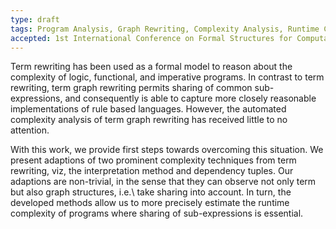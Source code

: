 ```yaml
---
type: draft
tags: Program Analysis, Graph Rewriting, Complexity Analysis, Runtime Complexity Analysis
accepted: 1st International Conference on Formal Structures for Computation and Deduction (FSCD)
---
```


Term rewriting has been used as a formal model to reason about the complexity of logic, functional, and imperative programs.
In contrast to term rewriting, term graph rewriting permits sharing of common sub-expressions, and consequently
is able to capture more closely reasonable implementations of rule based languages.
However, the automated complexity analysis of term graph rewriting has received little to no attention. 

With this work, we provide first steps towards overcoming this situation. We present adaptions 
of two prominent complexity techniques from term rewriting, viz, the interpretation method and dependency tuples. 
Our adaptions are non-trivial, in the sense that they can observe not only term but also graph structures, i.e.\ take sharing 
into account. In turn, the developed methods allow us to more precisely estimate the runtime complexity of programs 
where sharing of sub-expressions is essential.
